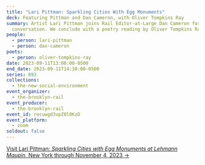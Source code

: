 ```yaml
---
title: "Lari Pittman: Sparkling Cities With Egg Monuments"
deck: Featuring Pittman and Dan Cameron, with Oliver Tompkins Ray
summary: Artist Lari Pittman joins Rail Editor-at-Large Dan Cameron for a
  conversation. We conclude with a poetry reading by Oliver Tompkins Ray.
people:
  - person: lari-pittman
  - person: dan-cameron
poets:
  - person: oliver-tompkins-ray
date: 2023-09-11T13:00:00-0500
end_date: 2023-09-11T14:30:00-0500
series: 893
collections:
  - the-new-social-environment
event_organizer:
  - the-brooklyn-rail
event_producer:
  - the-brooklyn-rail
event_id: recuwgd3vpZ0l0KzD
event_platform:
  - zoom
soldout: false
---
```

[V﻿isit Lari Pittman: *Sparkling Cities with Egg Monuments at Lehmann Maupin*, New York through November 4, 2023 →](https://www.lehmannmaupin.com/exhibitions/lari-pittman2)